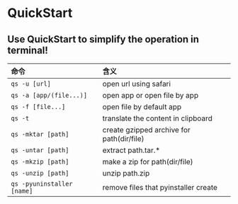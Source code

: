 # QuickStart

## Use QuickStart to simplify the operation in terminal!

| 命令 | 含义 |
| :--- | :--- |
| `qs -u [url] ` | open url using safari |
| `qs -a [app/(file...)]` | open app or open file by app |
| `qs -f [file...]` | open file by default app |
| `qs -t` | translate the content in clipboard |
| `qs -mktar [path]` | create gzipped archive for path(dir/file) |
| `qs -untar [path]` | extract path.tar.* |
| `qs -mkzip [path]` | make a zip for path(dir/file) |
| `qs -unzip [path]` | unzip path.zip |
| `qs -pyuninstaller [name]` | remove files that pyinstaller create |

